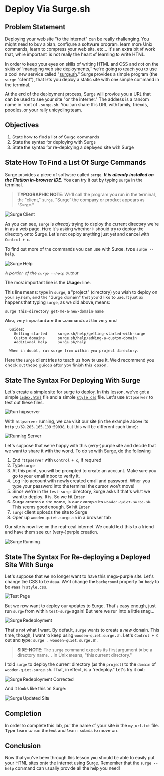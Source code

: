 # Deploy Via Surge.sh

## Problem Statement

Deploying your web site "to the internet" can be really challenging. You might
need to buy a plan, configure a software program, learn more Unix commands,
learn to compress your web site, etc... It's an extra bit of work that, while
important, is not really the heart of learning to write HTML.

In order to keep your eyes on skills of writing HTML and CSS and _not_ on the
skills of "managing web site deployments," we're going to teach you to use a
cool new service called "[surge.sh][surgesh]." Surge provides a simple program
(the `surge` "client"), that lets you deploy a static site with one simple
command in the terminal.

At the end of the deployment process, Surge will provide you a URL that can be
used to see your site "on the internet." The address is a random name in
front of `.surge.sh`. You can share this URL with family, friends, poodles, or
your rally unicycling team.

## Objectives

1.  State how to find a list of Surge commands
2.  State the syntax for deploying with Surge
3.  State the syntax for re-deploying a deployed site with Surge

## State How To Find a List Of Surge Commands

Surge provides a piece of software called `surge`. _**It is already installed
on the Flatiron in-browser IDE**_. You can try it out by typing `surge` in the
terminal.

> **TYPOGRAPHIC NOTE**: We'll call the program you run in the terminal, the
> "client," `surge`. "Surge" the company or product appears as "Surge."

![Surge Client](https://curriculum-content.s3.amazonaws.com/web-development/deploy-via-surge/surge_bare_command.png)

As you can see, `surge` is _already_ trying to deploy the current directory
we're in as a web page. Here it's asking whether it should try to deploy the
directory onto Surge. Let's not deploy anything just yet and cancel with
`Control + c`.

To find out more of the commands you can use with Surge, type `surge --help`.

![Surge Help](https://curriculum-content.s3.amazonaws.com/web-development/deploy-via-surge/surge_help.png)

_A portion of the `surge --help` output_

The most important line is the **Usage:** line.

This line means: type in `surge`, a "project" (directory) you wish to deploy on
your system, and the "Surge domain" that you'd like to use. It just so happens
that typing `surge`, as we did above, means:

`surge this-directory get-me-a-new-domain-name`

Also, very important are the commands at the very end:

```text
  Guides:
    Getting started     surge.sh/help/getting-started-with-surge
    Custom domains      surge.sh/help/adding-a-custom-domain
    Additional help     surge.sh/help

  When in doubt, run surge from within you project directory.
```

Here the `surge` client tries to teach us how to use it. We'd recommend you
check out these guides after you finish this lesson.

## State The Syntax For Deploying With Surge

Let's create a simple site for surge to deploy. In this lesson, we've got a
simple [`index.html`][isrc] file and a simple [`style.css`][ssrc] file. Let's
use `httpserver` to test out these files.

![Run httpserver](https://curriculum-content.s3.amazonaws.com/skills-front-end-web-development/surge/01_httpserver.png)

With `httpserver` running, we can visit our site (in the example above its
`http://69.205.165.109:59038`, but this will be different each time):

![Running Server](https://curriculum-content.s3.amazonaws.com/skills-front-end-web-development/surge/02_httpserver_running.png)

Let's suppose that we're happy with this (very-)purple site and decide that we
want to share it with the world. To do so with Surge, do the following

1.  End `httpserver` with `Control + c`, if required
2.  Type `surge`
3.  At this point, you will be prompted to create an account. Make sure you go to
    your email inbox to verify it.
4.  Log into account with newly created email and password. When you type your
    password into the terminal the cursor won't move!
5.  Since we're in the `test-surge` directory, Surge asks if that's what we want
    to deploy. It is. So we hit `Enter`
6.  Surge creates a site name, in our example its `wooden-quiet.surge.sh`. This
    seems good enough. So hit `Enter`
7.  `surge` client uploads the site to Surge
8.  Open up `wooden-quiet.surge.sh` in a browser tab

Our site is now live on the real-deal internet. We could text this to a friend
and have them see our (very-)purple creation.

![Surge Running](https://curriculum-content.s3.amazonaws.com/skills-front-end-web-development/surge/03_surge_running.png)

## State The Syntax For Re-deploying a Deployed Site With Surge

Let's suppose that we no longer want to have this mega-purple site. Let's
change the CSS to be `#aaa`. We'll change the `background` property for `body`
to be `#aaa` in `style.css`.

![Test Page](https://curriculum-content.s3.amazonaws.com/skills-front-end-web-development/surge/04_httpserver_css_change.png)

But we now want to deploy our updates to Surge. That's easy enough, just run
`surge` from within `test-surge` again! But here we run into a little snag...

![Surge Redeployment](https://curriculum-content.s3.amazonaws.com/skills-front-end-web-development/surge/05_surge_wants_new_name.png)

That's not what I want. By default, `surge` wants to create a _new_ domain. This
time, though, I want to keep using `wooden-quiet.surge.sh`. Let's `Control + C`
out and type: `surge . wooden-quiet.surge.sh`.

> **SIDE-NOTE**: The `surge` command expects its first argument to be a directory
> name. `.` in Unix means, "this current directory."

I told `surge` to deploy the current directory (as the `project`) to the
`domain` of `wooden-quiet.surge.sh`. That, in effect, is a "redeploy." Let's try
it out:

![Surge Redeployment Corrected](https://curriculum-content.s3.amazonaws.com/skills-front-end-web-development/surge/06_surge_old_name.png)

And it looks like this on Surge:

![Surge Updated Site](https://curriculum-content.s3.amazonaws.com/skills-front-end-web-development/surge/07_updated_surge.png)

## Completion

In order to complete this lab, put the name of your site in the `my_url.txt`
file. Type `learn` to run the test and `learn submit` to move on.

## Conclusion

Now that you've been through this lesson you should be able to easily put your
HTML sites onto the internet using Surge. Remember that the `surge --help`
command can usually provide all the help you need!

[surgesh]: http://surge.sh/
[isrc]: https://raw.githubusercontent.com/learn-co-curriculum/deploy-via-surge/master/index.html
[ssrc]: https://raw.githubusercontent.com/learn-co-curriculum/deploy-via-surge/master/style.css
